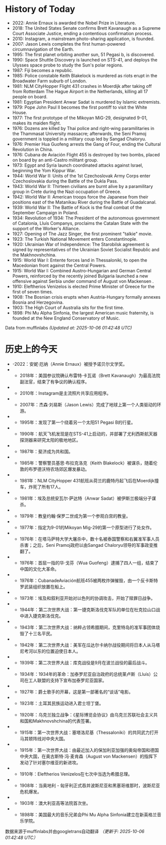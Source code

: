 # History of Today 

- 2022: Annie Ernaux is awarded the Nobel Prize in Literature.
- 2018: The United States Senate confirms Brett Kavanaugh as a Supreme Court Associate Justice, ending a contentious confirmation process.
- 2010: Instagram, a mainstream photo-sharing application, is founded.
- 2007: Jason Lewis completes the first human-powered circumnavigation of the Earth.
- 1995: The first planet orbiting another sun, 51 Pegasi b, is discovered.
- 1990: Space Shuttle Discovery is launched on STS-41, and deploys the Ulysses space probe to study the Sun's polar regions.
- 1987: Fiji becomes a republic.
- 1985: Police constable Keith Blakelock is murdered as riots erupt in the Broadwater Farm suburb of London.
- 1981: NLM CityHopper Flight 431 crashes in Moerdijk after taking off from Rotterdam The Hague Airport in the Netherlands, killing all 17 people on board.
- 1981: Egyptian President Anwar Sadat is murdered by Islamic extremists.
- 1979: Pope John Paul II becomes the first pontiff to visit the White House.
- 1977: The first prototype of the Mikoyan MiG-29, designated 9-01, makes its maiden flight.
- 1976: Dozens are killed by Thai police and right-wing paramilitaries in the Thammasat University massacre; afterwards, the Seni Pramoj government is toppled in a military coup led by Sangad Chaloryu.
- 1976: Premier Hua Guofeng arrests the Gang of Four, ending the Cultural Revolution in China.
- 1976: Cubana de Aviación Flight 455 is destroyed by two bombs, placed on board by an anti-Castro militant group.
- 1973: Egypt and Syria launch coordinated attacks against Israel, beginning the Yom Kippur War.
- 1944: World War II: Units of the 1st Czechoslovak Army Corps enter Czechoslovakia during the Battle of the Dukla Pass.
- 1943: World War II: Thirteen civilians are burnt alive by a paramilitary group in Crete during the Nazi occupation of Greece.
- 1942: World War II: American troops force the Japanese from their positions east of the Matanikau River during the Battle of Guadalcanal.
- 1939: World War II: The Battle of Kock is the final combat of the September Campaign in Poland.
- 1934: Revolution of 1934: The President of the autonomous government of Catalonia, Lluís Companys, proclaims the Catalan State with the support of the Worker's Alliance.
- 1927: Opening of The Jazz Singer, the first prominent "talkie" movie.
- 1923: The Turkish National Movement enters Constantinople.
- 1920: Ukrainian War of Independence: The Starobilsk agreement is signed by representatives of the Ukrainian Soviet Socialist Republic and the Makhnovshchina.
- 1915: World War I: Entente forces land in Thessaloniki, to open the Macedonian front against the Central Powers.
- 1915: World War I: Combined Austro-Hungarian and German Central Powers, reinforced by the recently joined Bulgaria launched a new offensive against Serbia under command of August von Mackensen .
- 1910: Eleftherios Venizelos is elected Prime Minister of Greece for the first of seven times.
- 1908: The Bosnian crisis erupts when Austria-Hungary formally annexes Bosnia and Herzegovina.
- 1903: The High Court of Australia sits for the first time.
- 1898: Phi Mu Alpha Sinfonia, the largest American music fraternity, is founded at the New England Conservatory of Music.

Data from muffinlabs
*(Updated at: 2025-10-06 01:42:48 UTC)*

# 历史上的今天 

- -2022：安妮·厄纳（Annie Ernaux）被授予诺贝尔文学奖。
- -  2018年：美国参议院确认布雷特·卡瓦诺（Brett Kavanaugh）为最高法院副法官，结束了有争议的确认程序。
- -  2010年：Instagram是主流照片共享应用程序。
- -  2007年：杰森·刘易斯（Jason Lewis）完成了地球上第一个人类驱动的环游。
- -  1995年：发现了第一个绕着另一个太阳51 Pegasi B的行星。
- -  1990年：航天飞机发现是在STS-41上启动的，并部署了尤利西斯航天器探测器来研究太阳的极地地区。
- -  1987年：斐济成为共和国。
- -  1985年：警察警员基思·布拉克洛克（Keith Blakelock）被谋杀，随着伦敦的布罗德沃特农场郊区爆发暴动。
- -  1981年：NLM CityHopper 431航班从荷兰的鹿特丹起飞后在Moerdijk撞车，炸死了所有17人。
- -  1981年：埃及总统安瓦尔·萨达特（Anwar Sadat）被伊斯兰极端分子谋杀。
- -  1979年：教皇约翰·保罗二世成为第一个参观白宫的教皇。
- -  1977年：指定为9-01的Mikoyan Mig-29的第一个原型进行了处女作。
- -  1976年：在塔马萨特大学大屠杀中，数十名被泰国警察和右翼准军事人员杀害；之后，Seni Pramoj政府以由Sangad Chaloryu领导的军事政变推翻了。
- -  1976年：首屈一指的华·戈芬（Wua Guofeng）逮捕了四人一组，结束了中国的文化大革命。
- -  1976年：CubanadeAviación航班455被两枚炸弹摧毁，由一个反卡斯特罗武装组织放置在船上。
- -  1973年：埃及和叙利亚开始对以色列的协调攻击，开始了赎罪日战争。
- -  1944年：第二次世界大战：第一捷克斯洛伐克军队的单位在杜克拉山口战中进入捷克斯洛伐克。
- -  1943年：第二次世界大战：纳粹占领希腊期间，克里特岛的准军事团体烧毁了十三名平民。
- -  1942年：第二次世界大战：美军在瓜达尔卡纳尔战役期间将日本人从马塔尼考河以东的位置迫使日本人。
- -  1939年：第二次世界大战：库克战役是9月在波兰战役的最后战斗。
- -  1934年：1934年的革命：加泰罗尼亚自治政府的总统莱卢斯（Lluís）公司在工人联盟的支持下宣布加泰罗尼亚国家。
- -  1927年：爵士歌手的开幕，这是第一部著名的“谈话”电影。
- -  1923年：土耳其民族运动进入君士坦丁堡。
- -  1920年：乌克兰独立战争：《星际博览会协议》由乌克兰苏联社会主义共和国和Makhnovshchina的代表签署。
- -  1915年：第一次世界大战：塞塔洛尼基（Thessaloniki）的共同武力打开马其顿阵线对中央大国。
- -  1915年：第一次世界大战：由最近加入的保加利亚加强的奥匈帝国和德国中央大国，在奥古斯特·冯·麦肯森（August von Mackensen）的指挥下发动了针对塞尔维亚的新进攻。
- -  1910年：Eleftherios Venizelos在七次中当选为希腊总理。
- -  1908年：当奥地利 - 匈牙利正式吞并波斯尼亚和黑塞哥维那时，波斯尼亚危机爆发。
- -  1903年：澳大利亚高等法院首次坐。
- -  1898年：美国最大的音乐兄弟会Phi Mu Alpha Sinfonia建立在新英格兰音乐学院。

数据来源于muffinlabs并由googletrans自动翻译
*（更新于: 2025-10-06 01:42:48 UTC）*